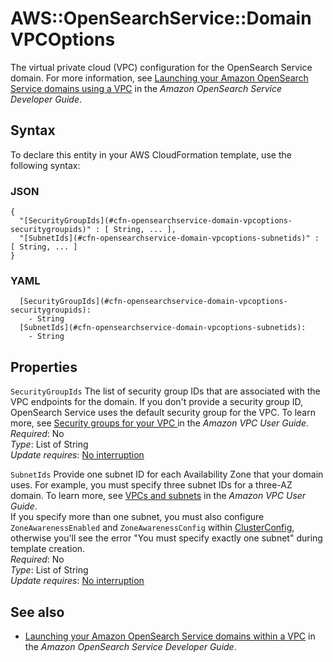 # AWS::OpenSearchService::Domain VPCOptions<a name="aws-properties-opensearchservice-domain-vpcoptions"></a>

The virtual private cloud \(VPC\) configuration for the OpenSearch Service domain\. For more information, see [Launching your Amazon OpenSearch Service domains using a VPC](https://docs.aws.amazon.com/opensearch-service/latest/developerguide/vpc.html) in the *Amazon OpenSearch Service Developer Guide*\.

## Syntax<a name="aws-properties-opensearchservice-domain-vpcoptions-syntax"></a>

To declare this entity in your AWS CloudFormation template, use the following syntax:

### JSON<a name="aws-properties-opensearchservice-domain-vpcoptions-syntax.json"></a>

```
{
  "[SecurityGroupIds](#cfn-opensearchservice-domain-vpcoptions-securitygroupids)" : [ String, ... ],
  "[SubnetIds](#cfn-opensearchservice-domain-vpcoptions-subnetids)" : [ String, ... ]
}
```

### YAML<a name="aws-properties-opensearchservice-domain-vpcoptions-syntax.yaml"></a>

```
  [SecurityGroupIds](#cfn-opensearchservice-domain-vpcoptions-securitygroupids): 
    - String
  [SubnetIds](#cfn-opensearchservice-domain-vpcoptions-subnetids): 
    - String
```

## Properties<a name="aws-properties-opensearchservice-domain-vpcoptions-properties"></a>

`SecurityGroupIds`  <a name="cfn-opensearchservice-domain-vpcoptions-securitygroupids"></a>
The list of security group IDs that are associated with the VPC endpoints for the domain\. If you don't provide a security group ID, OpenSearch Service uses the default security group for the VPC\. To learn more, see [Security groups for your VPC ](https://docs.aws.amazon.com/vpc/latest/userguide/VPC_SecurityGroups.html) in the *Amazon VPC User Guide*\.  
*Required*: No  
*Type*: List of String  
*Update requires*: [No interruption](https://docs.aws.amazon.com/AWSCloudFormation/latest/UserGuide/using-cfn-updating-stacks-update-behaviors.html#update-no-interrupt)

`SubnetIds`  <a name="cfn-opensearchservice-domain-vpcoptions-subnetids"></a>
Provide one subnet ID for each Availability Zone that your domain uses\. For example, you must specify three subnet IDs for a three\-AZ domain\. To learn more, see [VPCs and subnets](https://docs.aws.amazon.com/vpc/latest/userguide/VPC_Subnets.html) in the *Amazon VPC User Guide*\.  
If you specify more than one subnet, you must also configure `ZoneAwarenessEnabled` and `ZoneAwarenessConfig` within [ClusterConfig](https://docs.aws.amazon.com/AWSCloudFormation/latest/UserGuide/aws-properties-opensearchservice-domain-clusterconfig.html), otherwise you'll see the error "You must specify exactly one subnet" during template creation\.  
*Required*: No  
*Type*: List of String  
*Update requires*: [No interruption](https://docs.aws.amazon.com/AWSCloudFormation/latest/UserGuide/using-cfn-updating-stacks-update-behaviors.html#update-no-interrupt)

## See also<a name="aws-properties-opensearchservice-domain-vpcoptions--seealso"></a>
+ [Launching your Amazon OpenSearch Service domains within a VPC](https://docs.aws.amazon.com/opensearch-service/latest/developerguide/vpc.html) in the *Amazon OpenSearch Service Developer Guide*\.

